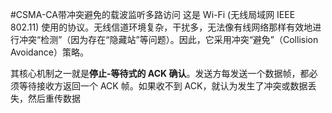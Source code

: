 #CSMA-CA带冲突避免的载波监听多路访问 这是 Wi-Fi (无线局域网 IEEE 802.11) 使用的协议。无线信道环境复杂，干扰多，无法像有线网络那样有效地进行冲突“检测”（因为存在“隐藏站”等问题）。因此，它采用冲突“避免”（Collision Avoidance）策略。

其核心机制之一就是**停止-等待式的 ACK 确认**。发送方每发送一个数据帧，都必须等待接收方返回一个 ACK 帧。如果收不到 ACK，就认为发生了冲突或数据丢失，然后重传数据 